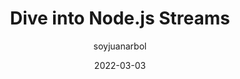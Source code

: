 ---
author: soyjuanarbol
date: 2022-03-03
draft: true
publisher: nodesource
tags:
  - nodejs
target_url: https://nodesource.com/blog/dive-into-NodeJs-streams
title: Dive into Node.js Streams
---